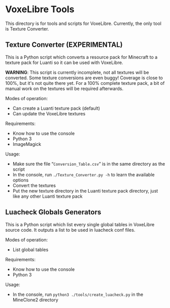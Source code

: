 # VoxeLibre Tools
This directory is for tools and scripts for VoxeLibre.
Currently, the only tool is Texture Converter.

## Texture Converter (EXPERIMENTAL)
This is a Python script which converts a resource pack for Minecraft to
a texture pack for Luanti so it can be used with VoxeLibre.

**WARNING**: This script is currently incomplete, not all textures will be
converted. Some texture conversions are even buggy!
Coverage is close to 100%, but it's not quite there yet.
For a 100% complete texture pack, a bit of manual work on the textures
will be required afterwards.

Modes of operation:
- Can create a Luanti texture pack (default)
- Can update the VoxeLibre textures

Requirements:
- Know how to use the console
- Python 3
- ImageMagick

Usage:
- Make sure the file “`Conversion_Table.csv`” is in the same directory as the script
- In the console, run `./Texture_Converter.py -h` to learn the available options
- Convert the textures
- Put the new texture directory in the Luanti texture pack directory, just like
  any other Luanti texture pack

## Luacheck Globals Generators
This is a Python script which list every single global tables in VoxeLibre source code.
It outputs a list to be used in luacheck conf files.

Modes of operation:
- List global tables

Requirements:
- Know how to use the console
- Python 3

Usage:
- In the console, run `python3 ./tools/create_luacheck.py` in the MineClone2 directory
